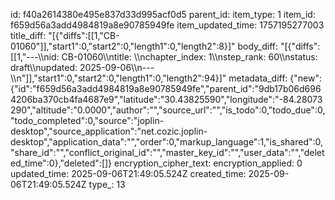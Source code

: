 id: f40a2614380e495e837d33d995acf0d5
parent_id: 
item_type: 1
item_id: f659d56a3add4984819a8e90785949fe
item_updated_time: 1757195277003
title_diff: "[{\"diffs\":[[1,\"CB-01060\"]],\"start1\":0,\"start2\":0,\"length1\":0,\"length2\":8}]"
body_diff: "[{\"diffs\":[[1,\"---\\\nid: CB-01060\\\ntitle: \\\nchapter_index: 1\\\nstep_rank: 60\\\nstatus: draft\\\nupdated: 2025-09-06\\\n---\\\n\"]],\"start1\":0,\"start2\":0,\"length1\":0,\"length2\":94}]"
metadata_diff: {"new":{"id":"f659d56a3add4984819a8e90785949fe","parent_id":"9db17b06d6964206ba370cb4fa4687e9","latitude":"30.43825590","longitude":"-84.28073290","altitude":"0.0000","author":"","source_url":"","is_todo":0,"todo_due":0,"todo_completed":0,"source":"joplin-desktop","source_application":"net.cozic.joplin-desktop","application_data":"","order":0,"markup_language":1,"is_shared":0,"share_id":"","conflict_original_id":"","master_key_id":"","user_data":"","deleted_time":0},"deleted":[]}
encryption_cipher_text: 
encryption_applied: 0
updated_time: 2025-09-06T21:49:05.524Z
created_time: 2025-09-06T21:49:05.524Z
type_: 13
